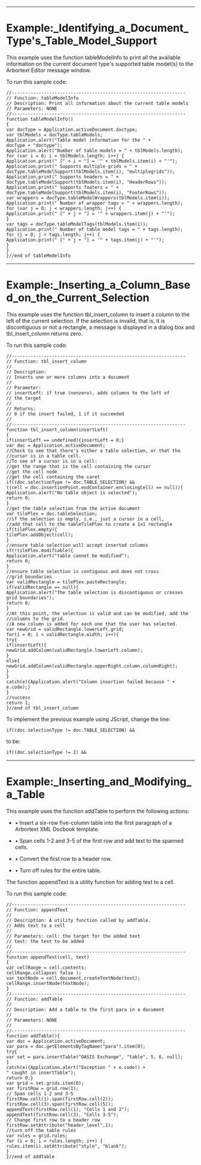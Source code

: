 

---

# Example:_Identifying_a_Document_Type's_Table_Model_Support

This example uses the function tableModelInfo to print all the available information on the current document type's supported table model(s) to the Arbortext Editor message window.

To run this sample code:

```
//-----------------------------------------------------------------
// Function: tableModelInfo
// Description: Print all information about the current table models
// Parameters: NONE
//-----------------------------------------------------------------
function tableModelInfo()
{
var docType = Application.activeDocument.doctype;
var tblModels = docType.tableModels;
Application.alert("Table model information for the " +
docType + "doctype");
Application.alert("Number of table models = " + tblModels.length);
for (var i = 0; i < tblModels.length; i++) {
Application.print(" [" + i + "] = '" + tblModels.item(i) + "'");
Application.print(" Supports multiple grids = " +
docType.tableModelSupport(tblModels.item(i), "multiplegrids"));
Application.print(" Supports headers = " +
docType.tableModelSupport(tblModels.item(i), "HeaderRows"));
Application.print(" Supports footers = " +
docType.tableModelSupport(tblModels.item(i), "FooterRows"));
var wrappers = docType.tableModelWrappers(tblModels.item(i));
Application.print(" Number of wrapper tags = " + wrappers.length);
for (var j = 0; j < wrappers.length; j++) {
Application.print(" [" + j + "] = '" + wrappers.item(j) + "'");
}
var tags = docType.tableModelTags(tblModels.item(i));
Application.print(" Number of table model tags = " + tags.length);
for (j = 0; j < tags.length; j++) {
Application.print(" [" + j + "] = '" + tags.item(j) + "'");
}
}
}//end of tableModelInfo
```



---

# Example:_Inserting_a_Column_Based_on_the_Current_Selection

This example uses the function tbl_insert_column to insert a column to the left of the current selection. If the selection is invalid, that is, it is discontiguous or not a rectangle, a message is displayed in a dialog box and tbl_insert_column returns zero.

To run this sample code:

```
//-----------------------------------------------------------------
// Function: tbl_insert_column
//
// Description:
// Inserts one or more columns into a document
//
// Parameter:
// insertLeft: if true (nonzero), adds columns to the left of
// the target
//
// Returns:
// 0 if the insert failed, 1 if it succeeded
//
//-----------------------------------------------------------------
function tbl_insert_column(insertLeft)
{
if(insertLeft == undefined){insertLeft = 0;}
var doc = Application.activeDocument;
//Check to see that there's either a table selection, or that the
//cursor is in a table cell.
//To see of a cursor is in a cell:
//get the range that is the cell containing the cursor
//get the cell node
//get the cell containing the caret
if((doc.selectionType != doc.TABLE_SELECTION) &&
((cell = doc.insertionPoint.endContainer.enclosingCell) == null)){
Application.alert("No table object is selected");
return 0;
}
//get the table selection from the active document
var tilePlex = doc.tableSelection;
//if the selection is empty, i.e., just a cursor in a cell,
//add that cell to the tableTilePlex to create a 1x1 rectangle
if(tilePlex.empty){
tilePlex.addObject(cell);
}
//ensure table selection will accept inserted columns
if(!tilePlex.modifiable){
Application.alert("table cannot be modified");
return 0;
}
//ensure table selection is contiguous and does not cross
//grid boundaries
var validRectangle = tilePlex.pasteRectangle;
if(validRectangle == null){
Application.alert("The table selection is discontiguous or crosses grid boundaries");
return 0;
}
//At this point, the selection is valid and can be modified, add the
//columns to the grid.
//A new column is added for each one that the user has selected.
var newGrid = validRectangle.lowerLeft.grid;
for(i = 0; i < validRectangle.width; i++){
try{
if(insertLeft){
newGrid.addColumn(validRectangle.lowerLeft.column);
}
else{
newGrid.addColumn(validRectangle.upperRight.column.columnRight);
}
}
catch(e){Application.alert("Column insertion failed because " + e.code);}
}
//success
return 1;
}//end of tbl_insert_column
```

To implement the previous example using JScript, change the line:

```
if((doc.selectionType != doc.TABLE_SELECTION) &&
```

to be:

```
if((doc.selectionType != 2) &&
```



---

# Example:_Inserting_and_Modifying_a_Table

This example uses the function addTable to perform the following actions:

- • Insert a six-row five-column table into the first paragraph of a Arbortext XML Docbook template.

- • Span cells 1-2 and 3-5 of the first row and add text to the spanned cells.

- • Convert the first row to a header row.

- • Turn off rules for the entire table.

The function appendText is a utility function for adding text to a cell.

To run this sample code:

```
//-----------------------------------------------------------------
// Function: appendText
//
// Description: A utility function called by addTable.
// Adds text to a cell
//
// Parameters: cell: the target for the added text
// text: the text to be added
//
//-----------------------------------------------------------------
function appendText(cell, text)
{
var cellRange = cell.contents;
cellRange.collapse( false );
var textNode = cell.document.createTextNode(text);
cellRange.insertNode(textNode);
}
//-----------------------------------------------------------------
// Function: addTable
//
// Description: Add a table to the first para in a document
//
// Parameters: NONE
//
//-----------------------------------------------------------------
function addTable(){
var doc = Application.activeDocument;
var para = doc.getElementsByTagName("para").item(0);
try{
var set = para.insertTable("OASIS Exchange", "table", 5, 6, null);
}
catch(e){Application.alert("Exception " + e.code() +
" caught in insertTable");
return 0;}
var grid = set.grids.item(0);
var firstRow = grid.row(1);
// Span cells 1-2 and 3-5
firstRow.cell(1).span(firstRow.cell(2));
firstRow.cell(3).span(firstRow.cell(5));
appendText(firstRow.cell(1), "Cells 1 and 2");
appendText(firstRow.cell(3), "Cells 3-5");
// Change first row to a header row
firstRow.setAttribute("header_level",1);
//turn off the table rules
var rules = grid.rules;
for (i = 0; i < rules.length; i++) {
rules.item(i).setAttribute("style", "blank");
}
}//end of addTable
```